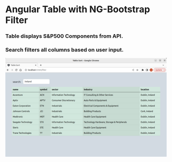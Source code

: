 # Angular Table with NG-Bootstrap Filter
### Table displays S&P500 Components from API.
### Search filters all columns based on user input.
![Angular Table Filtering Screenshot](screenshot.png)
